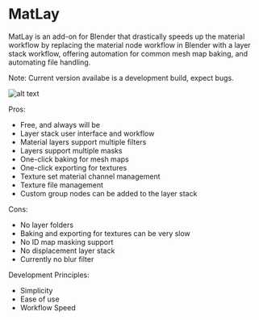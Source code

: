 # MatLay
MatLay is an add-on for Blender that drastically speeds up the material workflow by replacing the material node workflow in Blender with a layer stack workflow, offering automation for common mesh map baking, and automating file handling.

Note: Current version availabe is a development build, expect bugs.

![alt text](https://raw.githubusercontent.com/LoganFairbairn/matlay/main/ExampleScreenShot.png?raw=true)

Pros:
- Free, and always will be
- Layer stack user interface and workflow
- Material layers support multiple filters
- Layers support multiple masks
- One-click baking for mesh maps
- One-click exporting for textures
- Texture set material channel management
- Texture file management
- Custom group nodes can be added to the layer stack

Cons:
- No layer folders
- Baking and exporting for textures can be very slow
- No ID map masking support
- No displacement layer stack
- Currently no blur filter

Development Principles:
- Simplicity
- Ease of use
- Workflow Speed